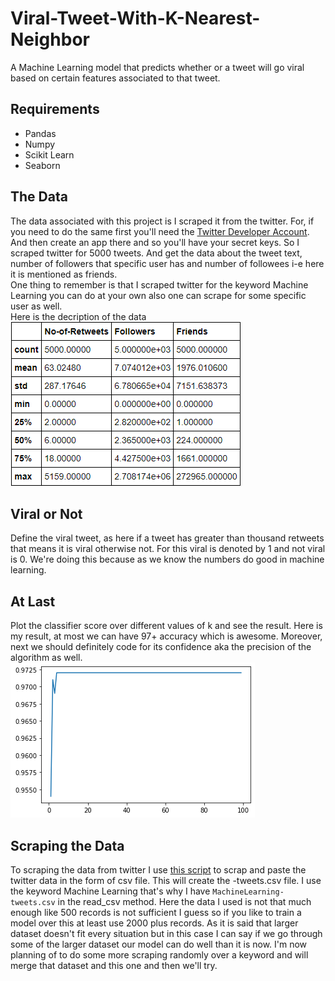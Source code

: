 # Viral-Tweet-With-K-Nearest-Neighbor
A Machine Learning model that predicts whether or a tweet will go viral based on certain 
features associated to that tweet.


## Requirements
-	Pandas
-	Numpy
-	Scikit Learn
-	Seaborn


## The Data
The data associated with this project is I scraped it from the twitter. For, if you need to 
do the same first you'll need the [Twitter Developer Account](https://developer.twitter.com/). And then 
create an app there and so you'll have your secret keys. So I scraped twitter for 5000 tweets. And get the 
data about the tweet text, number of followers that specific user has and number of followees i-e here it is mentioned 
as friends.\
One thing to remember is that I scraped twitter for the keyword Machine Learning you can do at your own also 
one can scrape for some specific user as well.\
Here is the decription of the data 
![Data Description](https://github.com/taneemishere/Viral-Tweet-With-K-Nearest-Neighbor/blob/master/data%20description.PNG)


## Viral or Not
Define the viral tweet, as here if a tweet has greater than thousand retweets that means it is viral otherwise not. For this viral is denoted by 
1 and not viral is 0. We're doing this because as we know the numbers 
do good in machine learning.


## At Last
Plot the classifier score over different values of k and see the result. Here is my result, at most we can have 97+ accuracy which is awesome. Moreover, next we should definitely code for its confidence aka the precision of the algorithm as well.
![Plot](https://github.com/taneemishere/Viral-Tweet-With-K-Nearest-Neighbor/blob/master/plot.png)

## Scraping the Data
To scraping the data from twitter I use [this script](https://github.com/taneemishere/Viral-Tweet-With-K-Nearest-Neighbor/blob/master/Scraping%20Twitter%20Data%20by%20Keyword.py) to scrap and paste the twitter data in the form of csv file. This will create the <keyword>-tweets.csv file. 
  I use the keyword Machine Learning that's why I have ```MachineLearning-tweets.csv``` in the read_csv method. Here the data I used is not that much enough like 500 records is not sufficient I guess so if you like to train a model over this at least use 2000 plus records. 
As it is said that larger dataset doesn't fit every situation but in this case I can say if we go through some of the larger dataset our model can do well than it is now. 
I'm now planning of to do some more scraping randomly over a keyword and will merge that dataset and this one and then we'll try.

